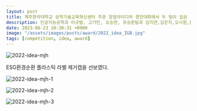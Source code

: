 ```yaml
---
layout: post
title: 제주한라대학교 공학기술교육혁신센터 주관 창업아이디어 경진대회에서 두 팀이 입상
description: 인공지능공학과 이규범, 고가민, 오승현, 유승준팀과 김지연,김은지,오시원,문재현팀이 대상과 금상을 받았다.
date: 2023-06-23 10:30:31 +0900
image: "/assets/images/posts/award/2022_idea_IGB.jpg"
tags: [competition, idea, award]
---
```


![2022-idea-mjh]({{site.baseurl}}/assets/images/posts/award/2022_idea_mjh.jpg)

ESG환경순환 플라스틱 라벨 제거캡을 선보였다. 

![2022-idea-mjh-1]({{site.baseurl}}/assets/images/posts/reference/2022-idea-mjh-1.png)


![2022-idea-mjh-2]({{site.baseurl}}/assets/images/posts/reference/2022-idea-mjh-2.png)


![2022-idea-mjh-3]({{site.baseurl}}/assets/images/posts/reference/2022-idea-mjh-3.png)
